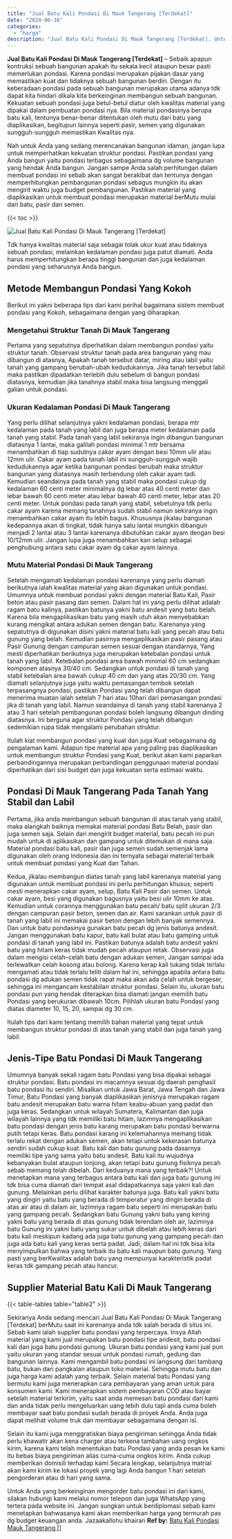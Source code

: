 ```yaml
---
title: "Jual Batu Kali Pondasi Di Mauk Tangerang [Terdekat]"
date: "2024-06-16"
categories: 
  - "harga"
description: "Jual Batu Kali Pondasi Di Mauk Tangerang [Terdekat]. Untuk Anda yang berkeinginan mengorder batu pondasi ini dari kami, silakan hubungi kami melalui nomor te..."
---
```


**Jual Batu Kali Pondasi Di Mauk Tangerang \[Terdekat\]** – Sebaik apapun kontruksi sebuah bangunan apakah itu sekala kecil ataupun besar pasti memerlukan pondasi. Karena pondasi merupakan pijakan dasar yang memastikan kuat dan tidaknya sebuah bangunan berdiri. Dengan itu keberadaan pondasi pada sebuah bangunan merupakan utama adanya tdk dapat kita hindari dikala kita berkeinginan membangun sebuah bangunan. Kekuatan sebuah pondasi juga betul-betul diatur oleh kwalitas material yang dipakai dalam pembuatan pondasi nya. Bila material pondasinya berupa batu kali, tentunya benar-benar ditentukan oleh mutu dari batu yang diaplikasikan, begitupun lainnya seperti pasir, semen yang digunakan sungguh-sungguh memastikan Kwalitas nya.

Nah untuk Anda yang sedang merencanakan bangunan idaman, jangan lupa untuk memperhatikan kekuatan struktur pondasi. Pastikan pondasi yang Anda bangun yaitu pondasi terbagus sebagaimana dg volume bangunan yang hendak Anda bangun. Jangan sampe Anda salah perhitungan dalam membuat pondasi ini sebab akan sangat berakibat dan tentunya dengan memperhitungkan pembangunan pondasi sebagus mungkin itu akan mengirit waktu juga budget pembangunan. Pastikan material yang diaplikasikan untuk membuat pondasi merupakan material berMutu mulai dari batu, pasir dan semen.

{{< toc >}}

![Jual Batu Kali Pondasi Di Mauk Tangerang [Terdekat]](/images/jual-batu-kali-05.png)

Tdk hanya kwalitas material saja sebagai tolak ukur kuat atau tidaknya sebuah pondasi, melainkan kedalaman pondasi juga patut diamati. Anda harus memperhitungkan berapa tinggi bangunan dan juga kedalaman pondasi yang seharusnya Anda bangun.

## Metode Membangun Pondasi Yang Kokoh

Berikut ini yakni beberapa tips dari kami perihal bagaimana sistem membuat pondasi yang Kokoh, sebagaimana dengan yang diharapkan.

### Mengetahui Struktur Tanah Di Mauk Tangerang

Pertama yang sepatutnya diperhatikan dalam membangun pondasi yaitu struktur tanah. Observasi struktur tanah pada area bangunan yang mau dibangun di atasnya, Apakah tanah tersebut datar, miring atau labil yaitu tanah yang gampang berubah-ubah kedudukannya. Jika tanah tersebut labil maka pastikan dipadatkan terlebih dulu sebelum di bangun pondasi diatasnya, kemudian jika tanahnya stabil maka bisa langsung menggali galian untuk pondasi.

### Ukuran Kedalaman Pondasi Di Mauk Tangerang

Yang perlu dilihat selanjutnya yakni kedalaman pondasi, berapa mtr kedalaman pada tanah yang labil dan juga berapa meter kedalaman pada tanah yang stabil. Pada tanah yang labil sekiranya ingin dibangun bangunan diatasnya 1 lantai, maka galilah pondasi minimal 1 mtr bersama menambahkan di tiap sudutnya cakar ayam dengan besi 10mm ulir atau 12mm ulir. Cakar ayam pada tanah labil ini sungguh-sungguh wajib kedudukannya agar ketika bangunan pondasi berubah maka struktur bangunan yang diatasnya masih terbendung oleh cakar ayam tadi. Kemudian seandainya pada tanah yang stabil maka pondasi cukup dg kedalaman 60 centi meter minimalnya dg lebar atas 40 centi meter dan lebar bawah 60 centi meter atau lebar bawah 40 centi meter, lebar atas 20 centi meter. Untuk pondasi pada tanah yang stabil, sebetulnya tdk perlu cakar ayam karena memang tanahnya sudah stabil namun sekiranya ingin menambahkan cakar ayam itu lebih bagus. Khususnya jikalau bangunan kedepannya akan di tingkat, tidak hanya satu lantai mungkin dibangun menjadi 2 lantai atau 3 lantai karenanya dibutuhkan cakar ayam dengan besi 10/12mm ulir. Jangan lupa juga menambahkan kan selup sebagai penghubung antara satu cakar ayam dg cakar ayam lainnya.

### Mutu Material Pondasi Di Mauk Tangerang

Setelah mengamati kedalaman pondasi karenanya yang perlu diamati berikutnya ialah kwalitas material yang akan digunakan untuk pondasi. Umumnya untuk membuat pondasi yakni dengan material Batu Kali, Pasir beton atau pasir pasang dan semen. Dalam hal ini yang perlu dilihat adalah ragam batu kalinya, pastikan batunya yakni batu andesit yang batu belah. Karena bila mengaplikasikan batu yang masih utuh akan menyebabkan kurang mengikat antara adukan semen dengan batu. Karenanya yang sepatutnya di digunakan disini yakni material batu kali yang pecah atau batu gunung yang belah. Kemudian pasirnya mengaplikasikan pasir pasang atau Pasir Gunung dengan campuran semen sesuai dengan standarnya, Yang mesti diperhatikan berikutnya juga merupakan ketebalan pondasi untuk tanah yang labil. Ketebalan pondasi area bawah minimal 60 cm sedangkan komponen atasnya 30/40 cm. Sedangkan untuk pondasi di tanah yang stabil ketebalan area bawah cukup 40 cm dan yang atas 20/30 cm. Yang diamati selanjutnya juga yaitu waktu pemasangan tembok setelah terpasangnya pondasi, pastikan Pondasi yang telah dibangun dapat menerima muatan ialah setelah 7 hari atau 10hari dari pemasangan pondasi jika di tanah yang labil. Namun seandainya di tanah yang stabil karenanya 2 atau 3 hari setelah pembangunan pondasi boleh langsung dibangun dinding diatasnya. Ini berguna agar struktur Pondasi yang telah dibangun sedemikian rupa tidak mengalami perubahan struktur.

Itulah kiat membangun pondasi yang kuat dan juga Kuat sebagaimana dg pengalaman kami. Adapun tipe material apa yang paling pas diaplikasikan untuk membangun struktur Pondasi yang Kuat, berikut akan kami paparkan perbandingannya merupakan perbandingan penggunaan material pondasi diperhatikan dari sisi budget dan juga kekuatan serta estimasi waktu.

## Pondasi Di Mauk Tangerang Pada Tanah Yang Stabil dan Labil

Pertama, jika anda membangun sebuah bangunan di atas tanah yang stabil, maka alangkah baiknya memakai material pondasi Batu Belah, pasir dan juga semen saja. Selain dari mengirit budget material, batu pecah ini pun mudah untuk di aplikasikan dan gampang untuk ditemukan di mana saja. Material pondasi batu kali, pasir dan juga semen sudah semenjak lama digunakan oleh orang Indonesia dan ini ternyata sebagai material terbaik untuk membuat pondasi yang Kuat dan Tahan.

Kedua, jikalau membangun diatas tanah yang labil karenanya material yang digunakan untuk membuat pondasi ini perlu perhitungan khusus; seperti mesti menerapkan cakar ayam, selup, Batu Kali Pasir dan semen. Untuk cakar ayam, besi yang digunakan bagusnya yaitu besi ulir 10mm ke atas. Kemudian untuk corannya menggunakan batu pecah/ batu split ukuran 2/3 dengan campuran pasir beton, semen dan air. Kami sarankan untuk pasir di tanah yang labil ini memakai pasir beton dengan lebih banyak semennya. Dan untuk batu pondasinya gunakan batu pecah dg jenis batunya andesit. Jangan menggunakan batu kapur, batu kali bulat atau batu gamping untuk pondasi di tanah yang labil ini. Pastikan batunya adalah batu andesit yakni batu yang hitam keras tidak mudah pecah ataupun retak. Observasi juga dalam mengisi celah-celah batu dengan adukan semen, Jangan sampai ada terlewatkan celah kosong atau bolong. Karena kerap kali tukang tidak terlalu mengamati atau tidak terlalu teliti dalam hal ini, sehingga apabila antara batu pondasi dg adukan semen tidak rapat maka akan ada celah untuk bergeser, sehingga ini mengancam kestabilan struktur pondasi. Selain itu, ukuran batu pondasi pun yang hendak diterapkan bisa diamati jangan memilih batu Pondasi yang berukuran dibawah 10cm. Pilihlah ukuran batu Pondasi yang diatas diameter 10, 15, 20, sampai dg 30 cm.

Itulah tips dari kami tentang memilih bahan material yang tepat untuk membangun struktur pondasi di atas tanah yang stabil dan juga tanah yang labil.

## Jenis-Tipe Batu Pondasi Di Mauk Tangerang

Umumnya banyak sekali ragam batu Pondasi yang bisa dipakai sebagai struktur pondasi. Batu pondasi ini macamnya sesuai dg daerah penghasil batu pondasi itu sendiri. Misalkan untuk Jawa Barat, Jawa Tengah dan Jawa Timur, Batu Pondasi yang banyak diaplikasikan jenisnya merupakan ragam batu andesit merupakan batu warna hitam keabu-abuan yang padat dan juga keras. Sedangkan untuk wilayah Sumatera, Kalimantan dan juga wilayah lainnya yang tdk memiliki batu hitam, lazimnya mengaplikasikan batu pondasi dengan jenis batu karang merupakan batu pondasi berwarna putih tetapi keras. Batu pondasi karang ini kelemahannya memang tidak terlalu rekat dengan adukan semen, akan tetapi untuk kekerasan batunya sendiri sudah cukup kuat. Batu kali dan batu gunung pada dasarnya memiliki tipe yang sama yaitu batu andesit. Batu kali itu wujudnya kebanyakan bulat ataupun lonjong, akan tetapi batu gunung fisiknya pecah sebab memang telah dibelah. Dari keduanya mana yang terbaik?! Untuk menetapkan mana yang terbagus antara batu kali dan juga batu gunung ini tdk bisa cuma diamati dari tempat asal didapatkannya saja yakni kali dan gunung. Melainkan perlu dilihat karakter batunya juga. Batu kali yakni batu yang dingin yaitu batu yang berada di temperatur yang dingin berada di atas air atau di dalam air, lazimnya ragam batu seperti ini merupakan batu yang gampang pecah. Sedangkan batu Gunung yakni batu yang kering yakni batu yang berada di atas gunung tidak terendam oleh air, lazimnya batu Gunung ini yakni batu yang sukar untuk dibelah atau lebih keras dari batu kali meskipun kadang ada juga batu gunung yang gampang pecah dan juga ada batu kali yang keras serta padat. Jadi, dalam hal ini tdk bisa kita menyimpulkan bahwa yang terbaik itu batu kali maupun batu gunung. Yang pasti yang berKwalitas adalah batu yang mempunyai karakteristik padat keras tdk gampang pecah atau hancur.

## Supplier Material Batu Kali Di Mauk Tangerang

{{< table-tables table="table2" >}}

Sekiranya Anda sedang mencari Jual Batu Kali Pondasi Di Mauk Tangerang \[Terdekat\] berMutu saat ini karenanya anda tdk salah berada di situs ini. Sebab kami ialah supplier batu pondasi yang terpercaya. Insya Allah material yang kami jual merupakan batu pondasi tipe andesit, batu pondasi kali dan juga batu pondasi gunung. Ukuran batu pondasi yang kami jual pun yaitu ukuran yang standar sesuai untuk pondasi rumah, gedung dan bangunan lainnya. Kami mengambil batu pondasi ini langsung dari tambang batu, bukan dari pangkalan ataupun toko material. Sehingga mutu batu dan juga harga kami adalah yang terbaik. Selain material batu Pondasi yang bermutu kami juga menerapkan cara pembayaran yang aman untuk para konsumen kami. Kami menerapkan sistem pembayaran COD atau bayar setelah material terkirim, yaitu saat anda memesan batu pondasi dari kami dan anda tidak perlu mengeluarkan uang lebih dulu tapi anda cuma boleh membayar saat batu pondasi sudah berada di proyek Anda. Anda juga dapat melihat volume truk dan membayar sebagaimana dengan isi.

Selain itu kami juga menggratiskan biaya pengiriman sehingga Anda tidak perlu khawatir akan kena charger atau terkena tambahan uang ongkos kirim, karena kami telah menentukan batu Pondasi yang anda pesan ke kami itu bebas biaya pengiriman alias cuma-cuma ongkos kirim. Anda cukup memberikan domisili terhadap kami Secara lengkap, selanjutnya matrial akan kami kirim ke lokasi proyek yang lagi Anda bangun 1 hari setelah pengorderan atau di hari yang sama.

Untuk Anda yang berkeinginan mengorder batu pondasi ini dari kami, silakan hubungi kami melalui nomor telepon dan juga WhatsApp yang tertera pada website ini. Jangan sungkan untuk berdiplomasi sebab kami menetapkan bahwasanya kami akan memberikan harga yang termurah pas dg budget keuangan anda. Jazaakallohu khairan
**Ref by:** [Batu Kali Pondasi Mauk Tangerang []](https://id.wikipedia.org/wiki/Batu)
